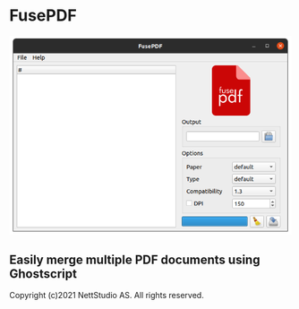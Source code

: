 # FusePDF

![screenshot](icons/fusepdf-screenshot.png "FusePDF screenshot")

## Easily merge multiple PDF documents using Ghostscript

Copyright (c)2021 NettStudio AS. All rights reserved.
